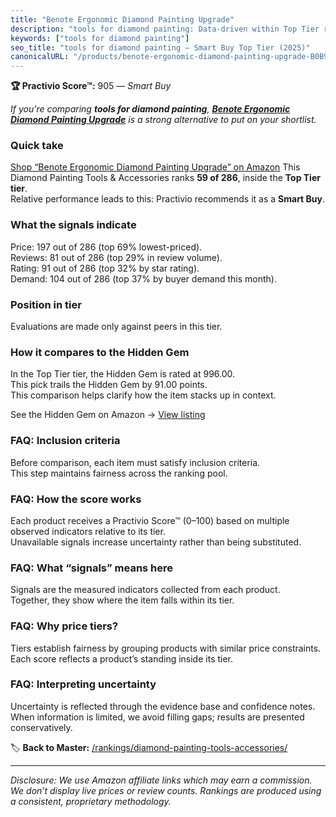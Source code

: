 ```yaml
---
title: "Benote Ergonomic Diamond Painting Upgrade"
description: "tools for diamond painting: Data-driven within Top Tier ranking using the Practivio Score™. Positioned by quality, value, demand, findability, momentum."
keywords: ["tools for diamond painting"]
seo_title: "tools for diamond painting — Smart Buy Top Tier (2025)"
canonicalURL: "/products/benote-ergonomic-diamond-painting-upgrade-B0B9RFS3WH/"
---
```


**🏆 Practivio Score™:** 905 — _Smart Buy_


*If you're comparing **tools for diamond painting**, **[Benote Ergonomic Diamond Painting Upgrade](https://www.amazon.com/dp/B0B9RFS3WH?tag=practivio-20)** is a strong alternative to put on your shortlist.*
### Quick take
[Shop “Benote Ergonomic Diamond Painting Upgrade” on Amazon](https://www.amazon.com/dp/B0B9RFS3WH?tag=practivio-20)
This Diamond Painting Tools & Accessories ranks **59 of 286**, inside the **Top Tier tier**.  
Relative performance leads to this: Practivio recommends it as a **Smart Buy**.

### What the signals indicate
Price: 197 out of 286 (top 69% lowest-priced).  
Reviews: 81 out of 286 (top 29% in review volume).  
Rating: 91 out of 286 (top 32% by star rating).  
Demand: 104 out of 286 (top 37% by buyer demand this month).

### Position in tier
Evaluations are made only against peers in this tier.

### How it compares to the Hidden Gem
In the Top Tier tier, the Hidden Gem is rated at 996.00.  
This pick trails the Hidden Gem by 91.00 points.  
This comparison helps clarify how the item stacks up in context.  

See the Hidden Gem on Amazon → [View listing](https://www.amazon.com/dp/B09CKQY6GN?tag=practivio-20)

### FAQ: Inclusion criteria
Before comparison, each item must satisfy inclusion criteria.  
This step maintains fairness across the ranking pool.

### FAQ: How the score works
Each product receives a Practivio Score™ (0–100) based on multiple observed indicators relative to its tier.  
Unavailable signals increase uncertainty rather than being substituted.

### FAQ: What “signals” means here
Signals are the measured indicators collected from each product.  
Together, they show where the item falls within its tier.

### FAQ: Why price tiers?
Tiers establish fairness by grouping products with similar price constraints.  
Each score reflects a product’s standing inside its tier.

### FAQ: Interpreting uncertainty
Uncertainty is reflected through the evidence base and confidence notes.  
When information is limited, we avoid filling gaps; results are presented conservatively.


🏷️ **Back to Master:** [/rankings/diamond-painting-tools-accessories/](/rankings/diamond-painting-tools-accessories/)

---
_Disclosure: We use Amazon affiliate links which may earn a commission. We don’t display live prices or review counts. Rankings are produced using a consistent, proprietary methodology._
